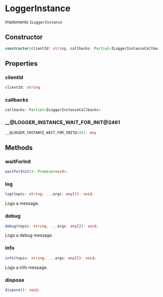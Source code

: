 # LoggerInstance

Implements `ILoggerInstance`

## Constructor

```ts
constructor(clientId: string, callbacks: Partial<ILoggerInstanceCallbacks>);
```

## Properties

### clientId

```ts
clientId: string
```

### callbacks

```ts
callbacks: Partial<ILoggerInstanceCallbacks>
```

### __@LOGGER_INSTANCE_WAIT_FOR_INIT@2461

```ts
__@LOGGER_INSTANCE_WAIT_FOR_INIT@2461: any
```

## Methods

### waitForInit

```ts
waitForInit(): Promise<void>;
```

### log

```ts
log(topic: string, ...args: any[]): void;
```

Logs a message.

### debug

```ts
debug(topic: string, ...args: any[]): void;
```

Logs a debug message.

### info

```ts
info(topic: string, ...args: any[]): void;
```

Logs a info message.

### dispose

```ts
dispose(): void;
```
